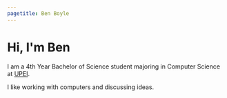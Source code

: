 ```yaml
---
pagetitle: Ben Boyle
---
```


# Hi, I'm Ben

I am a 4th Year Bachelor of Science student majoring in Computer Science at [UPEI](https://upei.ca).

I like working with computers and discussing ideas.

#####

